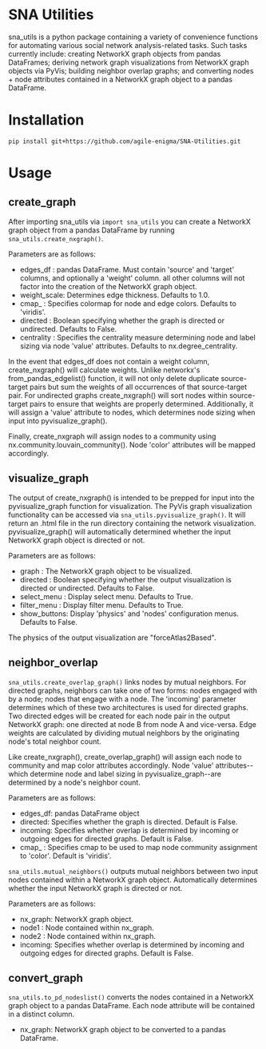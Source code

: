 # SNA Utilities

sna_utils is a python package containing a variety of convenience functions for automating various social
network analysis-related tasks. Such tasks currently include: creating NetworkX graph objects from pandas DataFrames; 
deriving network graph visualizations from NetworkX graph objects via PyVis; building neighbor overlap graphs; and
converting nodes + node attributes contained in a NetworkX graph object to a pandas DataFrame.

# Installation

`pip install git+https://github.com/agile-enigma/SNA-Utilities.git`

# Usage
## create_graph
After importing sna_utils via `import sna_utils` you can create a NetworkX graph object from a pandas DataFrame
by running `sna_utils.create_nxgraph()`.

Parameters are as follows:

* edges_df    : pandas DataFrame. Must contain 'source' and 'target' columns, and optionally a 'weight' column.
all other columns will not factor into the creation of the NetworkX graph object.
* weight_scale: Determines edge thickness. Defaults to 1.0.
* cmap_       : Specifies colormap for node and edge colors. Defaults to 'viridis'. 
* directed    : Boolean specifying whether the graph is directed or undirected. Defaults to False.
* centrality  : Specifies the centrality measure determining node and label sizing via node 'value' attributes.
Defaults to nx.degree_centrality. 

In the event that edges_df does not contain a weight column, create_nxgraph() will calculate weights. Unlike
networkx's from_pandas_edgelist() function, it will not only delete duplicate source-target pairs but sum the 
weights of all occurrences of that source-target pair. For undirected graphs create_nxgraph() will sort nodes 
within source-target pairs to ensure that weights are properly determined. Additionally, it will assign a 'value'
attribute to nodes, which determines node sizing when input into pyvisualize_graph().

Finally, create_nxgraph will assign nodes to a community using nx.community.louvain_community(). 
Node 'color' attributes will be mapped accordingly.

## visualize_graph
The output of create_nxgraph() is intended to be prepped for input into the pyvisualize_graph function for visualization.
The PyVis graph visualization functionality can be accessed via `sna_utils.pyvisualize_graph()`. It will return
 an .html file in the run directory containing the network visualization. pyvisualize_graph() will automatically
determined whether the input NetworkX graph object is directed or not.

Parameters are as follows:

* graph       : The NetworkX graph object to be visualized.
* directed    : Boolean specifying whether the output visualization is directed or undirected. Defaults to False.
* select_menu : Display select menu. Defaults to True.
* filter_menu : Display filter menu. Defaults to True.
* show_buttons: Display 'physics' and 'nodes' configuration menus. Defaults to False.

The physics of the output visualization are "forceAtlas2Based".

## neighbor_overlap
`sna_utils.create_overlap_graph()` links nodes by mutual neighbors. For directed graphs, neighbors can 
take one of two forms: nodes engaged with by a node; nodes that engage with a node. The 'incoming' parameter
determines which of these two architectures is used for directed graphs. Two directed edges will be created for each 
node pair in the output NetworkX graph: one directed at node B from node A and vice-versa. Edge weights are calculated
by dividing mutual neighbors by the originating node's total neighbor count. 

Like create_nxgraph(), create_overlap_graph() will assign each node to community and map color attributes accordingly.
Node 'value' attributes--which determine node and label sizing in pyvisualize_graph--are determined by a node's neighbor count.

Parameters are as follows:

* edges_df: pandas DataFrame object
* directed: Specifies whether the graph is directed. Default is False.
* incoming: Specifies whether overlap is determined by incoming or outgoing edges for directed graphs. Default is False.
* cmap_   : Specifies cmap to be used to map node community assignment to 'color'. Default is 'viridis'.

`sna_utils.mutual_neighbors()` outputs mutual neighbors between two input nodes contained within a NetworkX
graph object. Automatically determines whether the input NetworkX graph is directed or not.

Parameters are as follows:

* nx_graph: NetworkX graph object.
* node1   : Node contained within nx_graph.
* node2   : Node contained within nx_graph.
* incoming: Specifies whether overlap is determined by incoming and outgoing edges for directed graphs. Default is False.

## convert_graph
`sna_utils.to_pd_nodeslist()` converts the nodes contained in a NetworkX graph object to a pandas DataFrame. 
Each node attribute will be contained in a distinct column.

* nx_graph: NetworkX graph object to be converted to a pandas DataFrame.
